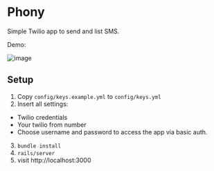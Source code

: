 # Phony

Simple Twilio app to send and list SMS.

Demo:

![image](https://cloud.githubusercontent.com/assets/2923/3093031/8a99cae2-e5ae-11e3-9ca1-a9e0989a87ab.png)


## Setup

1. Copy `config/keys.example.yml` to `config/keys.yml`
2. Insert all settings:
  * Twilio credentials
  * Your twilio from number
  * Choose username and password to access the app via basic auth.
3. `bundle install`
4. `rails/server`
5. visit http://localhost:3000

